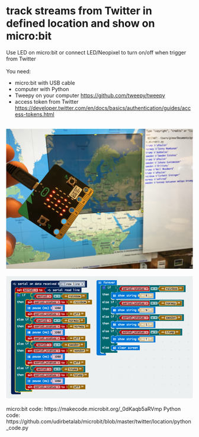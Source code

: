 # track streams from Twitter in defined location and show on micro:bit

Use LED on micro:bit or connect LED/Neopixel to turn on/off when trigger from Twitter<br>
<br>
You need:
* micro:bit with USB cable
* computer with Python
* Tweepy on your computer https://github.com/tweepy/tweepy
* access token from Twitter https://developer.twitter.com/en/docs/basics/authentication/guides/access-tokens.html
<br>
<img src="https://github.com/udirbetalab/microbit/blob/master/twitter/location/twitter_microbit_stream_location.jpg"><br>
<br>
<img src="https://github.com/udirbetalab/microbit/blob/master/twitter/location/microbit_code.png"><br>
<br>
micro:bit code: https://makecode.microbit.org/_0dKaqb5aRVmp
Python code: https://github.com/udirbetalab/microbit/blob/master/twitter/location/python_code.py



